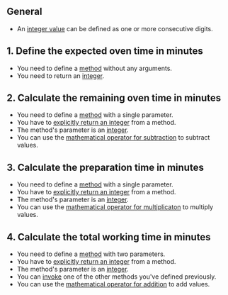 ## General

- An [integer value][integers] can be defined as one or more consecutive digits.

## 1. Define the expected oven time in minutes

- You need to define a [method][methods] without any arguments.
- You need to return an [integer][integers].

## 2. Calculate the remaining oven time in minutes

- You need to define a [method][methods] with a single parameter.
- You have to [explicitly return an integer][return] from a method.
- The method's parameter is an [integer][integers].
- You can use the [mathematical operator for subtraction][operators] to subtract values.

## 3. Calculate the preparation time in minutes

- You need to define a [method][methods] with a single parameter.
- You have to [explicitly return an integer][return] from a method.
- The method's parameter is an [integer][integers].
- You can use the [mathematical operator for multiplicaton][operators] to multiply values.

## 4. Calculate the total working time in minutes

- You need to define a [method][methods] with two parameters.
- You have to [explicitly return an integer][return] from a method.
- The method's parameter is an [integer][integers].
- You can [invoke][invocation] one of the other methods you've defined previously.
- You can use the [mathematical operator for addition][operators] to add values.

[methods]: https://docs.microsoft.com/en-us/dotnet/csharp/methods
[return]: https://docs.microsoft.com/en-us/dotnet/csharp/language-reference/keywords/return
[operators]: https://docs.microsoft.com/en-us/dotnet/csharp/language-reference/operators/arithmetic-operators#addition-operator-
[integers]: https://docs.microsoft.com/en-us/dotnet/api/system.int32?view=netcore-3.1#instantiating-an-int32-value
[invocation]: https://docs.microsoft.com/en-us/dotnet/csharp/methods#method-invocation

